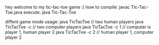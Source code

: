 hey welcome to my tic-tac-toe game :)
how to compile:
    javac Tic-Tac-Toe.java
execute:
    java Tic-Tac-Toe

diffent game mode usage:
  java TicTacToe  // two human players
  java TicTacToe -c  // two computer players
  java TicTacToe -c 1	// computer is player 1, human player 2
  java TicTacToe -c 2	// human player 1, computer player 2